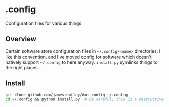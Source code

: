 # .config

Configuration files for various things

## Overview

Certain software store configuration files in `~/.config/<name>` directories.  I
like this convention, and I've moved config for software which doesn't natively
support `~/.config` to here anyway. `install.py` symlinks things to the right
places.

## Install

```sh
git clone github.com/jamesroutley/dot-config ~/.config
cd ~/.config && python install.py  # Be careful, this is a destructive operation
```
